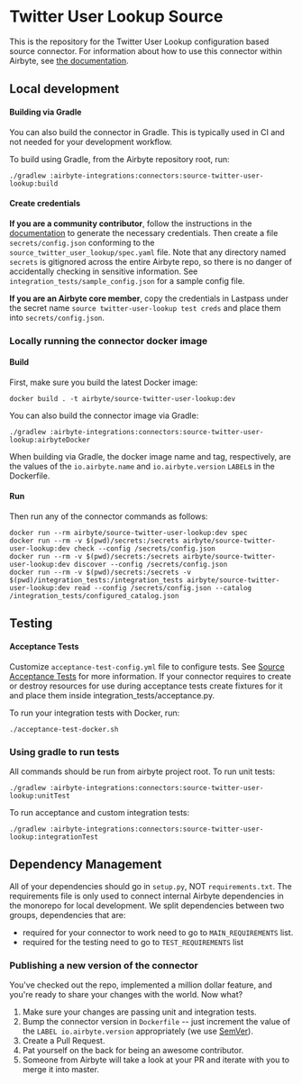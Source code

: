# Twitter User Lookup Source

This is the repository for the Twitter User Lookup configuration based source connector.
For information about how to use this connector within Airbyte, see [the documentation](https://docs.airbyte.com/integrations/sources/twitter-user-lookup).

## Local development

#### Building via Gradle
You can also build the connector in Gradle. This is typically used in CI and not needed for your development workflow.

To build using Gradle, from the Airbyte repository root, run:
```
./gradlew :airbyte-integrations:connectors:source-twitter-user-lookup:build
```

#### Create credentials
**If you are a community contributor**, follow the instructions in the [documentation](https://docs.airbyte.com/integrations/sources/twitter-user-lookup)
to generate the necessary credentials. Then create a file `secrets/config.json` conforming to the `source_twitter_user_lookup/spec.yaml` file.
Note that any directory named `secrets` is gitignored across the entire Airbyte repo, so there is no danger of accidentally checking in sensitive information.
See `integration_tests/sample_config.json` for a sample config file.

**If you are an Airbyte core member**, copy the credentials in Lastpass under the secret name `source twitter-user-lookup test creds`
and place them into `secrets/config.json`.

### Locally running the connector docker image

#### Build
First, make sure you build the latest Docker image:
```
docker build . -t airbyte/source-twitter-user-lookup:dev
```

You can also build the connector image via Gradle:
```
./gradlew :airbyte-integrations:connectors:source-twitter-user-lookup:airbyteDocker
```
When building via Gradle, the docker image name and tag, respectively, are the values of the `io.airbyte.name` and `io.airbyte.version` `LABEL`s in
the Dockerfile.

#### Run
Then run any of the connector commands as follows:
```
docker run --rm airbyte/source-twitter-user-lookup:dev spec
docker run --rm -v $(pwd)/secrets:/secrets airbyte/source-twitter-user-lookup:dev check --config /secrets/config.json
docker run --rm -v $(pwd)/secrets:/secrets airbyte/source-twitter-user-lookup:dev discover --config /secrets/config.json
docker run --rm -v $(pwd)/secrets:/secrets -v $(pwd)/integration_tests:/integration_tests airbyte/source-twitter-user-lookup:dev read --config /secrets/config.json --catalog /integration_tests/configured_catalog.json
```
## Testing

#### Acceptance Tests
Customize `acceptance-test-config.yml` file to configure tests. See [Source Acceptance Tests](https://docs.airbyte.com/connector-development/testing-connectors/source-acceptance-tests-reference) for more information.
If your connector requires to create or destroy resources for use during acceptance tests create fixtures for it and place them inside integration_tests/acceptance.py.

To run your integration tests with Docker, run:
```
./acceptance-test-docker.sh
```

### Using gradle to run tests
All commands should be run from airbyte project root.
To run unit tests:
```
./gradlew :airbyte-integrations:connectors:source-twitter-user-lookup:unitTest
```
To run acceptance and custom integration tests:
```
./gradlew :airbyte-integrations:connectors:source-twitter-user-lookup:integrationTest
```

## Dependency Management
All of your dependencies should go in `setup.py`, NOT `requirements.txt`. The requirements file is only used to connect internal Airbyte dependencies in the monorepo for local development.
We split dependencies between two groups, dependencies that are:
* required for your connector to work need to go to `MAIN_REQUIREMENTS` list.
* required for the testing need to go to `TEST_REQUIREMENTS` list

### Publishing a new version of the connector
You've checked out the repo, implemented a million dollar feature, and you're ready to share your changes with the world. Now what?
1. Make sure your changes are passing unit and integration tests.
1. Bump the connector version in `Dockerfile` -- just increment the value of the `LABEL io.airbyte.version` appropriately (we use [SemVer](https://semver.org/)).
1. Create a Pull Request.
1. Pat yourself on the back for being an awesome contributor.
1. Someone from Airbyte will take a look at your PR and iterate with you to merge it into master.
